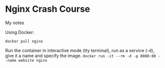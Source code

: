 # Nginx Crash Course

My notes


Using Docker:

```docker pull nginx```

Run the container in interactive mode (tty terminal), run as a service (-d), give it a name and specify the image.
```docker run -it --rm -d -p 8080:80 --name website nginx```